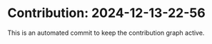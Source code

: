 # Contribution: 2024-12-13-22-56
This is an automated commit to keep the contribution graph active.

